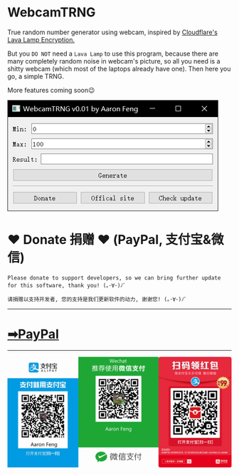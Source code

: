 # WebcamTRNG
True random number generator using webcam, inspired by [Cloudflare's Lava Lamp Encryption.](https://www.cloudflare.com/en-gb/learning/ssl/lava-lamp-encryption/)

But you `DO NOT` need a `Lava Lamp` to use this program, because there are many completely random noise in webcam's picture, so all you need is a shitty webcam (which most of the laptops already have one). Then here you go, a simple TRNG.

More features coming soon😉

![mainwindow](/Screenshot/mainwindow.jpg)

# ❤ Donate 捐赠 ❤ (PayPal, 支付宝&微信)
```
Please donate to support developers, so we can bring further update for this software, thank you! (｡･∀･)ﾉﾞ
```
```
请捐赠以支持开发者, 您的支持是我们更新软件的动力, 谢谢您! (｡･∀･)ﾉﾞ
```
---
# [➡PayPal](https://www.paypal.me/aaronfeng753)
---
![DonateJPG](/Donate.jpg)
